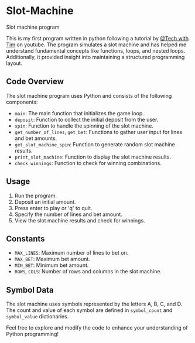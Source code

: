 # Slot-Machine
Slot machine program 

This is my first program written in python following a tutorial by [@Tech with Tim](https://www.youtube.com/c/TechWithTim) on youtube. The program simulates a slot machine and has helped me understand fundamental concepts like functions, loops, and nested loops. Additionally, it provided insight into maintaining a structured programming layout.

## Code Overview

The slot machine program uses Python and consists of the following components:

- `main`: The main function that initializes the game loop.
- `deposit`: Function to collect the initial deposit from the user.
- `spin`: Function to handle the spinning of the slot machine.
- `get_number_of_lines`, `get_bet`: Functions to gather user input for lines and bet amounts.
- `get_slot_machine_spin`: Function to generate random slot machine results.
- `print_slot_machine`: Function to display the slot machine results.
- `check_winnings`: Function to check for winning combinations.

## Usage

1. Run the program.
2. Deposit an initial amount.
3. Press enter to play or 'q' to quit.
4. Specify the number of lines and bet amount.
5. View the slot machine results and check for winnings.

## Constants

- `MAX_LINES`: Maximum number of lines to bet on.
- `MAX_BET`: Maximum bet amount.
- `MIN_BET`: Minimum bet amount.
- `ROWS`, `COLS`: Number of rows and columns in the slot machine.

## Symbol Data

The slot machine uses symbols represented by the letters A, B, C, and D. The count and value of each symbol are defined in `symbol_count` and `symbol_value` dictionaries.

Feel free to explore and modify the code to enhance your understanding of Python programming!
